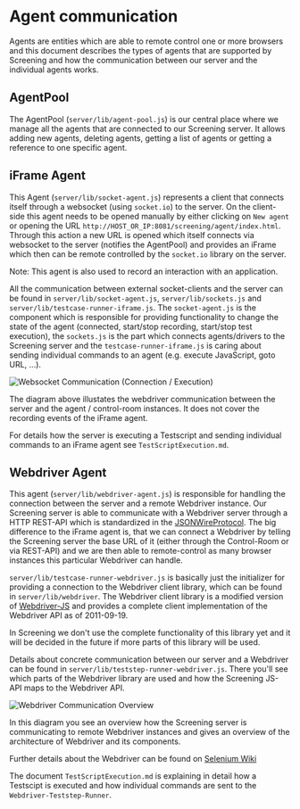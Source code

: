 <!-- <copyright>
Copyright (c) 2012, Motorola Mobility, Inc
All Rights Reserved.
BSD License.

Redistribution and use in source and binary forms, with or without
modification, are permitted provided that the following conditions are met:

  - Redistributions of source code must retain the above copyright notice,
    this list of conditions and the following disclaimer.
  - Redistributions in binary form must reproduce the above copyright
    notice, this list of conditions and the following disclaimer in the
    documentation and/or other materials provided with the distribution.
  - Neither the name of Motorola Mobility nor the names of its contributors
    may be used to endorse or promote products derived from this software
    without specific prior written permission.

THIS SOFTWARE IS PROVIDED BY THE COPYRIGHT HOLDERS AND CONTRIBUTORS "AS IS"
AND ANY EXPRESS OR IMPLIED WARRANTIES, INCLUDING, BUT NOT LIMITED TO, THE
IMPLIED WARRANTIES OF MERCHANTABILITY AND FITNESS FOR A PARTICULAR PURPOSE
ARE DISCLAIMED. IN NO EVENT SHALL THE COPYRIGHT OWNER OR CONTRIBUTORS BE
LIABLE FOR ANY DIRECT, INDIRECT, INCIDENTAL, SPECIAL, EXEMPLARY, OR
CONSEQUENTIAL DAMAGES (INCLUDING, BUT NOT LIMITED TO, PROCUREMENT OF
SUBSTITUTE GOODS OR SERVICES; LOSS OF USE, DATA, OR PROFITS; OR BUSINESS
INTERRUPTION) HOWEVER CAUSED AND ON ANY THEORY OF LIABILITY, WHETHER IN
CONTRACT, STRICT LIABILITY, OR TORT (INCLUDING NEGLIGENCE OR OTHERWISE)
ARISING IN ANY WAY OUT OF THE USE OF THIS SOFTWARE, EVEN IF ADVISED OF THE
POSSIBILITY OF SUCH DAMAGE.
</copyright> -->

# Agent communication

Agents are entities which are able to remote control one or more browsers and this document 
describes the types of agents that are supported by Screening and how the communication
between our server and the individual agents works.

## AgentPool

The AgentPool (`server/lib/agent-pool.js`) is our central place where we manage all the 
agents that are connected to our Screening server. It allows adding new agents, deleting
agents, getting a list of agents or getting a reference to one specific agent.

## iFrame Agent

This Agent (`server/lib/socket-agent.js`) represents a client that connects itself 
through a websocket (using `socket.io`) to the server. On the client-side this agent needs
to be opened manually by either clicking on `New agent` or opening the URL
`http://HOST_OR_IP:8081/screening/agent/index.html`. Through this action a new URL is opened
which itself connects via websocket to the server (notifies the AgentPool) and provides an 
iFrame which then can be remote controlled by the `socket.io` library on the server.

Note: This agent is also used to record an interaction with an application.

All the communication between external socket-clients and the server can be found in 
`server/lib/socket-agent.js`, `server/lib/sockets.js` and `server/lib/testcase-runner-iframe.js`.
The `socket-agent.js` is the component which is responsible for providing functionality to
change the state of the agent (connected, start/stop recording, start/stop test execution), the
`sockets.js` is the part which connects agents/drivers to the Screening server and the
`testcase-runner-iframe.js` is caring about sending individual commands to an agent (e.g.
execute JavaScript, goto URL, ...).

![Websocket Communication (Connection / Execution)](img/AgentCommunication_websocket.png)

The diagram above illustates the webdriver communication between the server and the 
agent / control-room instances. It does not cover the recording events of the iFrame agent.

For details how the server is executing a Testscript and sending individual commands to an 
iFrame agent see `TestScriptExecution.md`.

## Webdriver Agent

This agent (`server/lib/webdriver-agent.js`) is responsible for handling the connection 
between the server and a remote Webdriver instance. Our Screening server is able to communicate
with a Webdriver server through a HTTP REST-API which is standardized in the 
[JSONWireProtocol](http://code.google.com/p/selenium/wiki/JsonWireProtocol "JSONWireProtocol").
The big difference to the iFrame agent is, that we can connect a Webdriver by telling the Screening 
server the base URL of it (either through the Control-Room or via REST-API) and we 
are then able to remote-control as many browser instances this particular Webdriver can handle.

`server/lib/testcase-runner-webdriver.js` is basically just the initializer for providing 
a connection to the Webdriver client library, which can be found in `server/lib/webdriver`. The
Webdriver client library is a modified version of 
[Webdriver-JS](https://github.com/dmachi/webdriver-js "Webdriver-JS") and provides a complete
client implementation of the Webdriver API as of 2011-09-19. 

In Screening we don't use the complete functionality of this library yet and it will be decided in 
the future if more parts of this library will be used.

Details about concrete communication between our server and a Webdriver can be found in
`server/lib/teststep-runner-webdriver.js`. There you'll see which parts of the Webdriver
library are used and how the Screening JS-API maps to the Webdriver API. 

![Webdriver Communication Overview](img/AgentCommunication_websocket.png)

In this diagram you see an overview how the Screening server is communicating to remote Webdriver instances and gives an overview of the architecture of Webdriver and its components.

Further details about the Webdriver can be found on 
[Selenium Wiki](http://code.google.com/p/selenium/w/list "Selenium Wiki")

The document `TestScriptExecution.md` is explaining in detail how a Testscipt is executed and how individual commands are sent to the `Webdriver-Teststep-Runner`.
